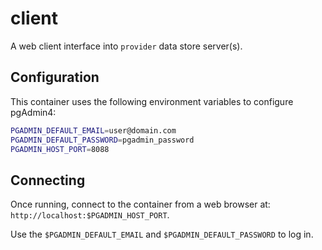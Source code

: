 # client

A web client interface into `provider` data store server(s).

## Configuration

This container uses the following environment variables to configure pgAdmin4:

```bash
PGADMIN_DEFAULT_EMAIL=user@domain.com
PGADMIN_DEFAULT_PASSWORD=pgadmin_password
PGADMIN_HOST_PORT=8088
```

## Connecting

Once running, connect to the container from a web browser at:  
`http://localhost:$PGADMIN_HOST_PORT`.

Use the `$PGADMIN_DEFAULT_EMAIL` and `$PGADMIN_DEFAULT_PASSWORD` to log in.
